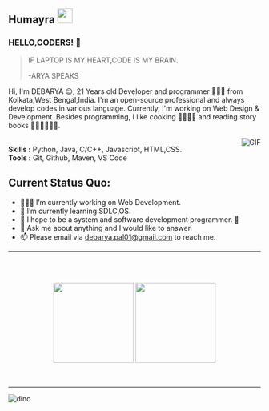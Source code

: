 ## Humayra <img src="https://gitee.com/skykeyjoker/PicCloud/raw/master/img/Mario_Hello_Big.gif" width="30px">

### HELLO,CODERS! 👋

> IF LAPTOP IS MY HEART,CODE IS MY BRAIN.
>
> -ARYA SPEAKS

Hi, I'm DEBARYA 😉, 21 Years old Developer and programmer 👨🏻‍💻 from Kolkata,West  Bengal,India. I'm an open-source professional and always develop codes in various language. Currently, I'm working on Web Design & Development. Besides programming, I like cooking 🥗🥩🌮🍣 and reading story books 🏃⛹️‍♂️🏋🏼‍♂️.
</br>
</br>
<img align="right" alt="GIF" src="https://media.giphy.com/media/iIqmM5tTjmpOB9mpbn/giphy.gif"/>

**Skills :** Python, Java, C/C++, Javascript, HTML,CSS.
</br>
**Tools :** Git, Github, Maven, VS Code


**Current Status Quo:**
----

* 👨🏻‍💻 I’m currently working on Web Development.
* 🌱 I’m currently learning SDLC,OS.
* 🤔 I hope to be a system and software development programmer. 🐧
* 💬 Ask me about anything and I would like to answer.
* 📫 Please email via debarya.pal01@gmail.com to reach me.



-----


 <br>
 <br>
 <p align="center">
  <img height="160" src="https://github-readme-stats.vercel.app/api/top-langs/?username=DEBARYA76&layout=compact&hide=html&theme=dracula"/>
 
  
  <img height="160" src="https://github-readme-stats.vercel.app/api?username=DEBARYA76&count_private=true&show_icons=true&theme=dracula&include_all_commits=true"/>
  </P><br>
  
 
 
 
----------------



![dino](https://gitee.com/skykeyjoker/PicCloud/raw/master/img/dino.gif)





